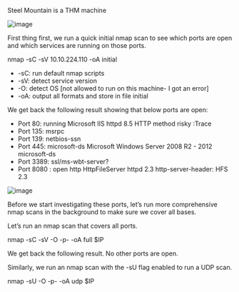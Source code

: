 Steel Mountain is a THM machine 

![image](https://github.com/user-attachments/assets/c9a4dba0-4117-4d65-9e7f-3f8dd916f518)

First thing first, we run a quick initial nmap scan to see which ports are open and which services are running on those ports.

nmap -sC -sV 10.10.224.110 -oA initial  

* -sC: run default nmap scripts
* -sV: detect service version
* -O: detect OS [not allowed to run on this machine- I got an error]
* -oA: output all formats and store in file initial

We get back the following result showing that below ports are open:

* Port 80: running Microsoft IIS httpd 8.5 HTTP method risky :Trace
* Port 135: msrpc
* Port 139: netbios-ssn
* Port 445:  microsoft-ds       Microsoft Windows Server 2008 R2 - 2012 microsoft-ds
* Port 3389: ssl/ms-wbt-server?
* Port 8080 : open  http               HttpFileServer httpd 2.3 http-server-header: HFS 2.3





![image](https://github.com/user-attachments/assets/66f63413-c1bd-4ba1-9f8d-703c42515757)

Before we start investigating these ports, let’s run more comprehensive nmap scans in the background to make sure we cover all bases.

Let’s run an nmap scan that covers all ports.

nmap -sC -sV -O -p- -oA full $IP


We get back the following result. No other ports are open.



Similarly, we run an nmap scan with the -sU flag enabled to run a UDP scan.

nmap -sU -O -p- -oA udp $IP


